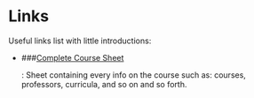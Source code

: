 # Links

Useful links list with little introductions:

- ###[Complete Course Sheet](https://didattica.unipd.it/off/2022/LT/IN/IN0508)

    :   Sheet containing every info on the course such as: courses, professors, curricula, and so on and so forth.
